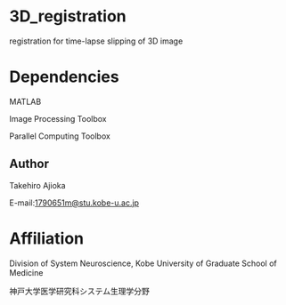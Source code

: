 # 3D_registration
registration for time-lapse slipping of 3D image

# Dependencies
MATLAB

Image Processing Toolbox

Parallel Computing Toolbox


## Author
Takehiro Ajioka 

E-mail:1790651m@stu.kobe-u.ac.jp

# Affiliation

Division of System Neuroscience, Kobe University of Graduate School of Medicine

神戸大学医学研究科システム生理学分野
